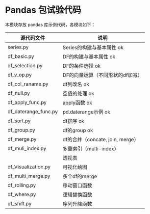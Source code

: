 # Pandas 包试验代码

本模块存放 pandas 库示例代码，各模块如下：



| 源代码文件           | 说明                             |
| -------------------- | -------------------------------- |
| series.py            | Series的构建与基本属性 ok         |
| df_basic.py          | DF的构建与基本属性 ok              |
| df_selection.py      | DF的条件选择  ok                     |
| df_v_op.py           | DF的向量运算（不同形状的df加减） |
| df_col_raname.py     | df列改名    ok                     |
| df_null.py           | 空值的处理  ok                      |
| df_apply_func.py     | apply函数  ok                    |
| df_daterange_func.py | pd.daterange示例 ok              |
| df_sort.py           | df排序 ok                        |
| df_group.py          | df的group   ok                   |
| df_merge.py          | df的合并（concate, join, merge） |
| df_muli_index.py     | 多重索引（multi-index）          |
|                      | 透视表                            |
| df_Visualization.py  | 可视化绘图                        |
| df_multi_merge.py | 多个df的merge |
| df_rolling.py | 移动窗口函数 |
| df_where.py | 逻辑替换函数 |
| df_shift.py | 序列升降函数 |